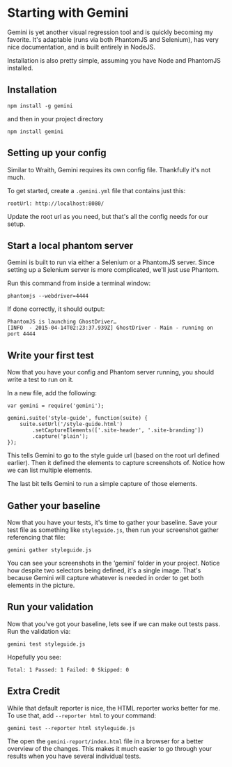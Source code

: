 # Starting with Gemini

Gemini is yet another visual regression tool and is quickly becoming my favorite. It's adaptable (runs via both PhantomJS and Selenium), has very nice documentation, and is built entirely in NodeJS.

Installation is also pretty simple, assuming you have Node and PhantomJS installed.

## Installation

```
npm install -g gemini
```

and then in your project directory

```
npm install gemini
```

## Setting up your config

Similar to Wraith, Gemini requires its own config file. Thankfully it's not much.

To get started, create a `.gemini.yml` file that contains just this:
```
rootUrl: http://localhost:8080/
```

Update the root url as you need, but that's all the config needs for our setup.

## Start a local phantom server

Gemini is built to run via either a Selenium or a PhantomJS server. Since setting up a Selenium server is more complicated, we'll just use Phantom.

Run this command from inside a terminal window:
```
phantomjs --webdriver=4444
```

If done correctly, it should output:
```
PhantomJS is launching GhostDriver…
[INFO  - 2015-04-14T02:23:37.939Z] GhostDriver - Main - running on port 4444
```

## Write your first test

Now that you have your config and Phantom server running, you should write a test to run on it. 

In a new file, add the following:

```
var gemini = require('gemini');

gemini.suite('style-guide', function(suite) {
    suite.setUrl('/style-guide.html')
        .setCaptureElements(['.site-header', '.site-branding'])
        .capture('plain');
});
```

This tells Gemini to go to the style guide url (based on the root url defined earlier). Then it defined the elements to capture screenshots of. Notice how we can list multiple elements.

The last bit tells Gemini to run a simple capture of those elements. 

## Gather your baseline

Now that you have your tests, it's time to gather your baseline. Save your test file as something like `styleguide.js`, then run your screenshot gather referencing that file:

`gemini gather styleguide.js`

You can see your screenshots in the ‘gemini' folder in your project. Notice how despite two selectors being defined, it's a single image. That's because Gemini will capture whatever is needed in order to get both elements in the picture. 

## Run your validation

Now that you've got your baseline, lets see if we can make out tests pass. Run the validation via:

`gemini test styleguide.js`

Hopefully you see:

`Total: 1 Passed: 1 Failed: 0 Skipped: 0`

## Extra Credit

While that default reporter is nice, the HTML reporter works better for me. To use that, add `--reporter html` to your command: 

`gemini test --reporter html styleguide.js`

The open the `gemini-report/index.html` file in a browser for a better overview of the changes. This makes it much easier to go through your results when you have several individual tests.
